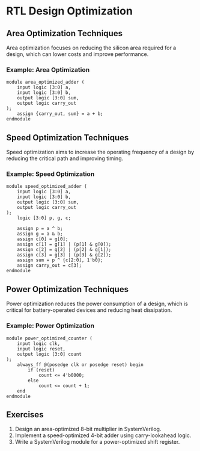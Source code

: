 # RTL Design Optimization

## Area Optimization Techniques
Area optimization focuses on reducing the silicon area required for a design, which can lower costs and improve performance.

### Example: Area Optimization
```SV
module area_optimized_adder (
    input logic [3:0] a,
    input logic [3:0] b,
    output logic [3:0] sum,
    output logic carry_out
);
    assign {carry_out, sum} = a + b;
endmodule
```

## Speed Optimization Techniques
Speed optimization aims to increase the operating frequency of a design by reducing the critical path and improving timing.

### Example: Speed Optimization
```SV
module speed_optimized_adder (
    input logic [3:0] a,
    input logic [3:0] b,
    output logic [3:0] sum,
    output logic carry_out
);
    logic [3:0] p, g, c;

    assign p = a ^ b;
    assign g = a & b;
    assign c[0] = g[0];
    assign c[1] = g[1] | (p[1] & g[0]);
    assign c[2] = g[2] | (p[2] & g[1]);
    assign c[3] = g[3] | (p[3] & g[2]);
    assign sum = p ^ {c[2:0], 1'b0};
    assign carry_out = c[3];
endmodule
```

## Power Optimization Techniques
Power optimization reduces the power consumption of a design, which is critical for battery-operated devices and reducing heat dissipation.

### Example: Power Optimization
```SV
module power_optimized_counter (
    input logic clk,
    input logic reset,
    output logic [3:0] count
);
    always_ff @(posedge clk or posedge reset) begin
        if (reset)
            count <= 4'b0000;
        else
            count <= count + 1;
    end
endmodule
```

## Exercises

1. Design an area-optimized 8-bit multiplier in SystemVerilog.
2. Implement a speed-optimized 4-bit adder using carry-lookahead logic.
3. Write a SystemVerilog module for a power-optimized shift register.
